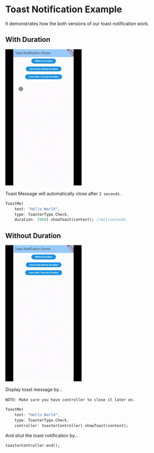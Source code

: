 # Toast Notification Example

It demonstrates how the both versions of our toast notificaiton work.

## With Duration

![Examples of toast notification](https://raw.githubusercontent.com/IbraheemHaseeb7/flutter_toast_notification/main/gifs/withDuration.gif)

Toast Message will automatically close after `2 seconds`.

```dart
ToastMe(
    text: "Hello World",
    type: ToasterType.Check,
    duration: 2000).showToast(context); //miliseconds
```

## Without Duration

![Examples of toast notification](https://raw.githubusercontent.com/IbraheemHaseeb7/flutter_toast_notification/main/gifs/withoutDuration.gif)

Display toast message by...

`NOTE: Make sure you have controller to close it later on.`

```dart
ToastMe(
    text: "Hello World",
    type: ToasterType.Check,
    controller: toasterController).showToast(context);
```

And shut the toast notification by...

```dart
toasterController.end();
```
